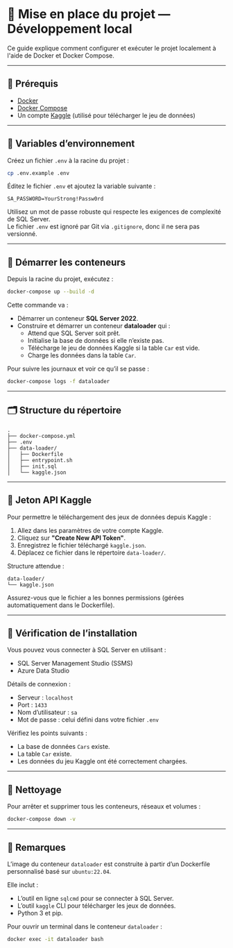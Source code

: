 # 🚀 Mise en place du projet — Développement local

Ce guide explique comment configurer et exécuter le projet localement à l'aide de Docker et Docker Compose.

---

## 🧱 Prérequis

- [Docker](https://www.docker.com/)
- [Docker Compose](https://docs.docker.com/compose/)
- Un compte [Kaggle](https://www.kaggle.com/) (utilisé pour télécharger le jeu de données)

---

## 📁 Variables d’environnement

Créez un fichier `.env` à la racine du projet :

```bash
cp .env.example .env
```

Éditez le fichier `.env` et ajoutez la variable suivante :

```env
SA_PASSWORD=YourStrong!Passw0rd
```

Utilisez un mot de passe robuste qui respecte les exigences de complexité de SQL Server.  
Le fichier `.env` est ignoré par Git via `.gitignore`, donc il ne sera pas versionné.

---

## 🐳 Démarrer les conteneurs

Depuis la racine du projet, exécutez :

```bash
docker-compose up --build -d
```

Cette commande va :

- Démarrer un conteneur **SQL Server 2022**.
- Construire et démarrer un conteneur **dataloader** qui :
  - Attend que SQL Server soit prêt.
  - Initialise la base de données si elle n’existe pas.
  - Télécharge le jeu de données Kaggle si la table `Car` est vide.
  - Charge les données dans la table `Car`.

Pour suivre les journaux et voir ce qu’il se passe :

```bash
docker-compose logs -f dataloader
```

---

## 🗂 Structure du répertoire

```plaintext
.
├── docker-compose.yml
├── .env
├── data-loader/
│   ├── Dockerfile
│   ├── entrypoint.sh
│   ├── init.sql
│   └── kaggle.json
```

---

## 🔑 Jeton API Kaggle

Pour permettre le téléchargement des jeux de données depuis Kaggle :

1. Allez dans les paramètres de votre compte Kaggle.
2. Cliquez sur **"Create New API Token"**.
3. Enregistrez le fichier téléchargé `kaggle.json`.
4. Déplacez ce fichier dans le répertoire `data-loader/`.

Structure attendue :

```plaintext
data-loader/
└── kaggle.json
```

Assurez-vous que le fichier a les bonnes permissions (gérées automatiquement dans le Dockerfile).

---

## 🧪 Vérification de l’installation

Vous pouvez vous connecter à SQL Server en utilisant :

- SQL Server Management Studio (SSMS)
- Azure Data Studio

Détails de connexion :

- Serveur : `localhost`
- Port : `1433`
- Nom d’utilisateur : `sa`
- Mot de passe : celui défini dans votre fichier `.env`

Vérifiez les points suivants :

- La base de données `Cars` existe.
- La table `Car` existe.
- Les données du jeu Kaggle ont été correctement chargées.

---

## 🧹 Nettoyage

Pour arrêter et supprimer tous les conteneurs, réseaux et volumes :

```bash
docker-compose down -v
```

---

## 🧾 Remarques

L’image du conteneur `dataloader` est construite à partir d’un Dockerfile personnalisé basé sur `ubuntu:22.04`.

Elle inclut :

- L’outil en ligne `sqlcmd` pour se connecter à SQL Server.
- L’outil `kaggle` CLI pour télécharger les jeux de données.
- Python 3 et pip.

Pour ouvrir un terminal dans le conteneur `dataloader` :

```bash
docker exec -it dataloader bash
```